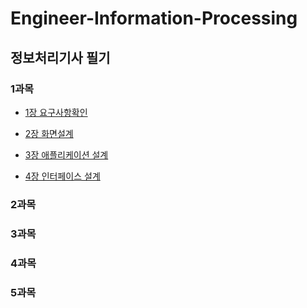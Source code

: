 # Engineer-Information-Processing

## 정보처리기사 필기


### 1과목

* [1장 요구사항확인](./정보처리기사필기/1과목/1장.요구사항확인.md)

* [2장 화면설계](./정보처리기사필기/1과목/2장.화면설계.md)

* [3장 애플리케이션 설계](./정보처리기사필기/1과목/3장.애플리케이션%20설계.md)

* [4장 인터페이스 설계](./정보처리기사필기/1과목/4장.인터페이스%20설계.md)

### 2과목

### 3과목

### 4과목

### 5과목

